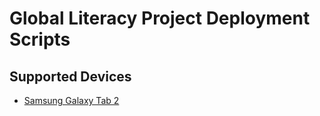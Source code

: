 # Global Literacy Project Deployment Scripts

## Supported Devices

- [Samsung Galaxy Tab 2](https://github.com/thegloballiteracyproject/globallit_deployment/blob/master/docs/samsung-galaxy-tab-2.md) 